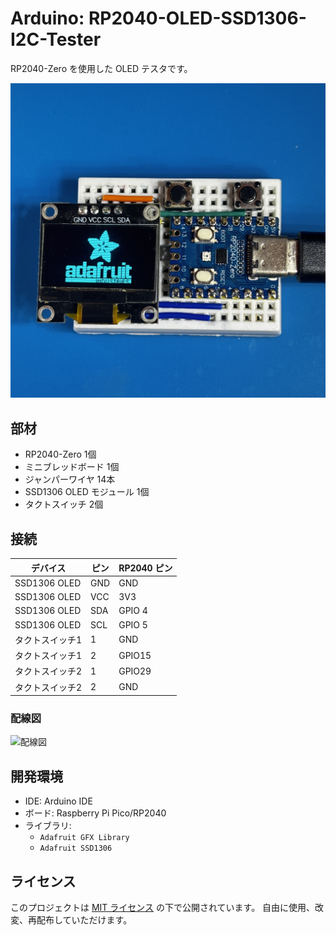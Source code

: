 # Arduino: RP2040-OLED-SSD1306-I2C-Tester

RP2040-Zero を使用した OLED テスタです。

<img src="./images/overview.jpg" alt="全体図" />

## 部材

- RP2040-Zero 1個
- ミニブレッドボード 1個
- ジャンパーワイヤ 14本
- SSD1306 OLED モジュール 1個
- タクトスイッチ 2個

## 接続

| デバイス | ピン | RP2040 ピン |
|---|---|---|
| SSD1306 OLED | GND | GND |
| SSD1306 OLED | VCC | 3V3 |
| SSD1306 OLED | SDA | GPIO 4 |
| SSD1306 OLED | SCL | GPIO 5 |
| タクトスイッチ1 | 1 | GND |
| タクトスイッチ1 | 2 | GPIO15 |
| タクトスイッチ2 | 1 | GPIO29 |
| タクトスイッチ2 | 2 | GND |

### 配線図
<img src="./images/wiring.png" alt="配線図" />

## 開発環境

- IDE: Arduino IDE
- ボード: Raspberry Pi Pico/RP2040
- ライブラリ:
    - `Adafruit GFX Library`
    - `Adafruit SSD1306`

## ライセンス

このプロジェクトは [MIT ライセンス](./LICENSE) の下で公開されています。
自由に使用、改変、再配布していただけます。
